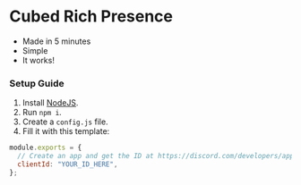 # Cubed Rich Presence

- Made in 5 minutes
- Simple
- It works!

### Setup Guide

1. Install [NodeJS](https://nodejs.org).
1. Run `npm i`.
1. Create a `config.js` file.
1. Fill it with this template:

```js
module.exports = {
  // Create an app and get the ID at https://discord.com/developers/applications.
  clientId: "YOUR_ID_HERE",
};
```
